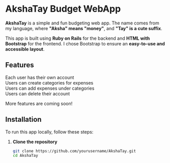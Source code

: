 # AkshaTay Budget WebApp  

**AkshaTay** is a simple and fun budgeting web app. The name comes from my language, where **"Aksha" means "money"**, and **"Tay" is a cute suffix**.  

This app is built using **Ruby on Rails** for the backend and **HTML with Bootstrap** for the frontend. I chose Bootstrap to ensure an **easy-to-use and accessible layout**.  

## Features  
 Each user has their own account  
 Users can create categories for expenses  
 Users can add expenses under categories  
 Users can delete their account  

More features are coming soon!

## Installation  

To run this app locally, follow these steps:  

1. **Clone the repository**  
   ```bash
   git clone https://github.com/yourusername/AkshaTay.git  
   cd AkshaTay  

